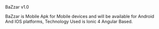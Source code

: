 BaZzar v1.0

BaZzar is Mobile Apk for Mobile devices and will be available for Android And IOS platforms, 
Technology Used is Ionic 4 Angular Based.
